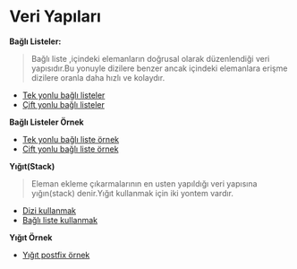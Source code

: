 # Veri Yapıları
 **Bağlı Listeler:**
> Bağlı liste ,içindeki elemanların doğrusal olarak düzenlendiği veri yapısıdır.Bu yonuyle dizilere benzer ancak içindeki 
elemanlara erişme dizilere oranla daha hızlı ve kolaydır.
* [Tek yonlu bağlı listeler](https://github.com/bekir1184/Veri_Yapilari/tree/master/src/Tek_yonlu_bagli_liste)
* [Çift yonlu bağlı listeler](https://github.com/bekir1184/Veri_Yapilari/tree/master/src/Cift_yonlu_bagli_liste)

**Bağlı Listeler Örnek**
 * [Tek yonlu bağlı liste örnek](https://github.com/bekir1184/Veri_Yapilari/tree/master/src/Tek_yonlu_bagli_liste_ornek)
 * [Cift yonlu bağlı liste örnek](https://github.com/bekir1184/Veri_Yapilari/tree/master/src/Dairsel_Bagli_Liste_Ornek)

**Yığıt(Stack)**
>Eleman ekleme çıkarmalarının en usten yapıldığı veri yapısına yığın(stack) denir.Yığıt kullanmak için iki yontem vardır.
* [Dizi kullanmak](https://github.com/bekir1184/Veri_Yapilari/tree/master/src/StackDizi#dizi-tabanlı-yığıt)
* [Bağlı liste kullanmak](https://github.com/bekir1184/Veri_Yapilari/tree/master/src/StackBagliListe#bağlı-liste-ile-yığıtstack-yapısı)

**Yığıt Örnek**
* [Yığıt postfix örnek]()
